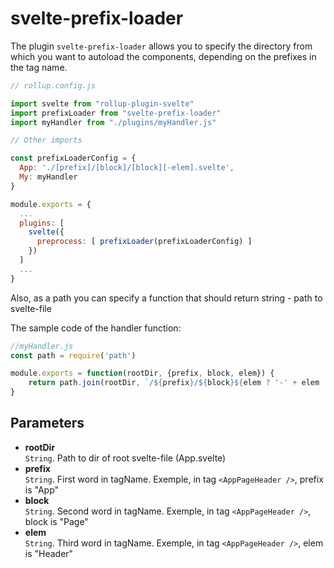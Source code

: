 # svelte-prefix-loader

The plugin `svelte-prefix-loader` allows you to specify the directory from which you want to autoload the components, depending on the prefixes in the tag name.
```javascript
// rollup.config.js

import svelte from "rollup-plugin-svelte"
import prefixLoader from "svelte-prefix-loader"
import myHandler from "./plugins/myHandler.js"

// Other imports

const prefixLoaderConfig = {
  App: './[prefix]/[block]/[block][-elem].svelte',
  My: myHandler
}

module.exports = {
  ...
  plugins: [
    svelte({
      preprocess: [ prefixLoader(prefixLoaderConfig) ]
    })
  ]
  ...
}
```
Also, as a path you can specify a function that should return string - path to svelte-file



The sample code of the handler function:
```javascript
//myHandler.js
const path = require('path')

module.exports = function(rootDir, {prefix, block, elem}) {
    return path.join(rootDir, `/${prefix}/${block}${elem ? '-' + elem : ''}.svelte`)
}
```

## Parameters
- **rootDir**
<br> `String`. Path to dir of root svelte-file (App.svelte)
- **prefix**
<br> `String`. First word in tagName. Exemple, in tag `<AppPageHeader />`, prefix is "App"
- **block**
<br> `String`. Second word in tagName. Exemple, in tag `<AppPageHeader />`, block is "Page"
- **elem**
<br> `String`. Third word in tagName. Exemple, in tag `<AppPageHeader />`, elem is "Header"

